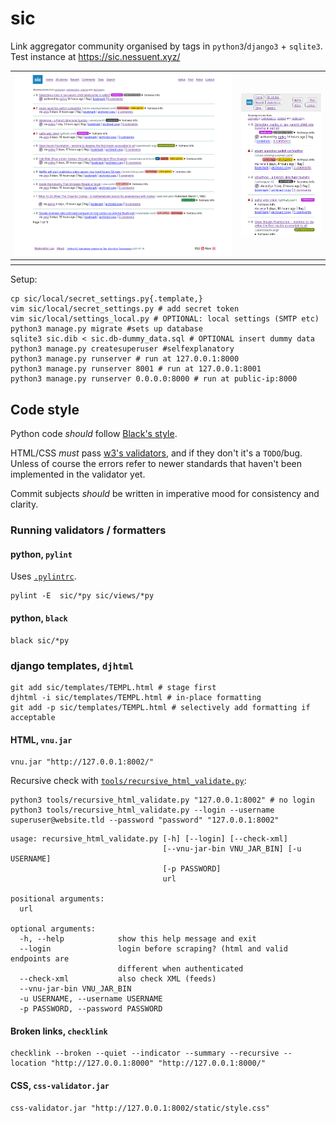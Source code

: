 # sic

Link aggregator community organised by tags in `python3`/`django3` + `sqlite3`. Test instance at https://sic.nessuent.xyz/

<table>
	<tbody>
		<tr>
			<td><kbd><img src="./screenshot-frontpage.png" alt="1" /></kbd></td>
			<td><kbd><img src="./screenshot-frontpage-mobile.png" alt="2" /></kbd></td>
		</tr>
		<tr>
			<th></th>
			<th></th>
		</tr>
	</tbody>
</table>

Setup:

```shell
cp sic/local/secret_settings.py{.template,}
vim sic/local/secret_settings.py # add secret token
vim sic/local/settings_local.py # OPTIONAL: local settings (SMTP etc)
python3 manage.py migrate #sets up database
sqlite3 sic.dib < sic.db-dummy_data.sql # OPTIONAL insert dummy data
python3 manage.py createsuperuser #selfexplanatory
python3 manage.py runserver # run at 127.0.0.1:8000
python3 manage.py runserver 8001 # run at 127.0.0.1:8001
python3 manage.py runserver 0.0.0.0:8000 # run at public-ip:8000
```

## Code style

Python code *should* follow [Black's style](https://github.com/psf/black).

HTML/CSS *must* pass [w3's validators](https://validator.w3.org/), and if they don't it's a `TODO`/bug. Unless of course the errors refer to newer standards that haven't been implemented in the validator yet.

Commit subjects *should* be written in imperative mood for consistency and clarity.

### Running validators / formatters

#### python, `pylint`

Uses [`.pylintrc`](.pylintrc).

```shell
pylint -E  sic/*py sic/views/*py
```

#### python, `black`

```shell
black sic/*py
```

### django templates, `djhtml`

```shell
git add sic/templates/TEMPL.html # stage first
djhtml -i sic/templates/TEMPL.html # in-place formatting
git add -p sic/templates/TEMPL.html # selectively add formatting if acceptable
```

#### HTML, `vnu.jar`

```shell
vnu.jar "http://127.0.0.1:8002/"
```

Recursive check with [`tools/recursive_html_validate.py`](tools/recursive_html_validate.py):

```shell
python3 tools/recursive_html_validate.py "127.0.0.1:8002" # no login
python3 tools/recursive_html_validate.py --login --username superuser@website.tld --password "password" "127.0.0.1:8002"
```

```
usage: recursive_html_validate.py [-h] [--login] [--check-xml]
                                  [--vnu-jar-bin VNU_JAR_BIN] [-u USERNAME]
                                  [-p PASSWORD]
                                  url

positional arguments:
  url

optional arguments:
  -h, --help            show this help message and exit
  --login               login before scraping? (html and valid endpoints are
                        different when authenticated
  --check-xml           also check XML (feeds)
  --vnu-jar-bin VNU_JAR_BIN
  -u USERNAME, --username USERNAME
  -p PASSWORD, --password PASSWORD
```

#### Broken links, `checklink`

```shell
checklink --broken --quiet --indicator --summary --recursive --location "http://127.0.0.1:8000" "http://127.0.0.1:8000/"
```

#### CSS, `css-validator.jar`

```shell
css-validator.jar "http://127.0.0.1:8002/static/style.css"
```
